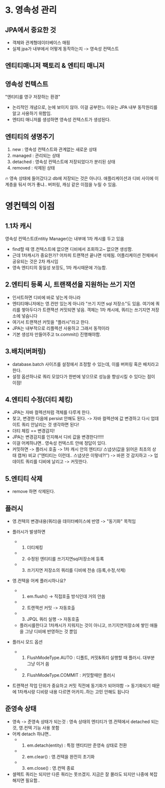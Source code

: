 # 3. 영속성 관리

## JPA에서 중요한 것
- 객체와 관계형데이터베이스 매핑
- 실제 jpa가 내부에서 어떻게 동작하는지 -> 영속성 컨텍스트

## 엔티티매니저 팩토리 & 엔티티 매니저

## 영속성 컨텍스트
"엔티티를 영구 저장하는 환경" 
- 논리적인 개념으로, 눈에 보이지 않아. 이걸 공부한느 이유는 JPA 내부 동작원리를 알고 사용하기 위함임.
- 엔티티 매니저를 생성하면 영속성 컨텍스트가 생성된다.

## 엔티티의 생명주기
1. new : 영속성 컨텍스트와 관계없는 새로운 상태
2. managed : 관리되는 상태
3. detached : 영속성 컨텍스트에 저장되었다가 분리된 상태
4. removed : 삭제된 상태

🔥 영속 상태에 들어갔다고 db에 저장되는 것은 아니다. 애플리케이션과 디비 사이에 이 계층을 둬서 머가 좋냐.. 버퍼링, 캐싱 같은 이점을 누릴 수 있음.

# 영컨텍의 이점
## 1.1차 캐시
영속성 컨텍스트(Entitiy Manager)는 내부에 1차 캐시를 두고 있음
- find할 때 영.컨텍스트에 없으면 디비에서 조회하고~ 없으면 생성함.
- 근데 1차캐시가 중요한가? 어차피 트랜잭션 끝나면 삭제됨. 어플리케이션 전체에서 공유되는 것은 2차 캐시임
- 영속 엔티티의 동일성 보장도, 1차 캐시때문에 가능함.
  
## 2.엔티티 등록 시, 트랜잭션을 지원하는 쓰기 지연
- 인서트하면 디비에 바로 넣는게 아니라
- 엔티티매니저에는 영.컨만 있는게 아니라 "쓰기 지연 sql 저장소"도 있음. 여기에 쿼리를 쌓아두다가 트랜잭션 커밋되면 넣음. 객체는 1차 캐시에, 쿼리는 쓰기지연 저장소에 넣슴니다
- 여기서 트랜잭션 커밋을 "플러시"라고 한다.
- JPA는 내부적으로 리플렉션 사용하고 그래서 동적이라
- 기본 생성자 만들어주고 tx.commit() 진행해야함.

## 3.배치(버퍼링)
- database.batch 사이즈를 설정에서 조정할 수 있는데, 이를 버퍼링 혹은 배치라고 한다.
- 설정 옵션하나로 쿼리 모았다가 한번에 넣으므로 성능을 향상시킬 수 있다는 점이 이점!

## 4.엔티티 수정(더티 체킹) 
- JPA는 자바 컬렉션처럼 객체를 다루게 한다.
- 찾고, 변경한 다음에 persist 안해도 된다. -> 자바 컬렉션에 값 변경하고 다시 업데이트 쿼리 안날리는 것 생각하면 된다! 
- 더티 체킹 == 변경감지!
- JPA는 변경감지를 인지해서 디비 값을 변경한다!!!!!
- 이걸 어케하냐면.. 영속성 컨텍스트 안에 정답이 있다.
- 커밋하면 -> 플러시 호출 -> 1차 캐시 안의 엔티티/ 스냅샷(값을 읽어온 최초의 상태 캡쳐) 비교 ("엔티티는 이런데.. 스냅샷은 이렇네?!") -> 바뀐 것 감지하고 -> 업데이트 쿼리를 디비에 날리고 -> 커밋한다.

## 5.엔티티 삭제
- remove 하면 삭제된다.
  
## 플러시
- 영.컨텍의 변경내용(쿼리)을 데이터베이스에 반영 -> "동기화" 목적임
- 플러시가 발생하면 
  - 1. 더티체킹
  - 2. 수정된 엔티티를 쓰기지연sql저장소에 등록
  - 3. 쓰기지연 저장소의 쿼리를 디비에 전송 (등록,수정,삭제)

- 영.컨텍을 어케 플러시하나요?
  - 1. em.flush() -> 직접호출 방식인데 거의 안씀
  - 2. 트랜잭션 커밋 -> 자동호출
  - 3. JPQL 쿼리 실행 -> 자동호출
  - 플러시를한다고 1차캐시가 지워지는 것이 아니고, 쓰기지연저장소에 쌓인 애들을 그냥 디비에 반영하는 것 뿐임

- 플러시 모드 옵션
  - 1. FlushModeType.AUTO : 디폴트, 커밋&쿼리 실행할 때 플러시. 대부분 그냥 이거 씀
  - 2. FlushModeType.COMMIT :  커밋할때만 플러시

- 트랜잭션 작업 단위가 중요하고 커밋 직전에 동기화가 되어야함 -> 동기화되기 때문에 1차캐시랑 디비랑 내용 다르면 어카지..하는 고민 안해도 됩니다

## 준영속 상태
- 영속 -> 준영속 상태가 되는것
  : 영속 상태의 엔티티가 영.컨텍에서 detached 되는 것, 영.컨텍 기능 사용 못함
- 어케 detach 하냐면..
  - 1. em.detach(entity) : 특정 엔티티만 준영속 상태로 전환
  - 2. em.clear() : 영.컨텍을 완전히 초기화
  - 3. em.close() : 영.컨텍 종료
- 셀렉트 쿼리는 되지만 다른 쿼리는 못쓰겠지. 지금은 잘 몰라도 되지만 나중에 복잡해지면 필요함..


